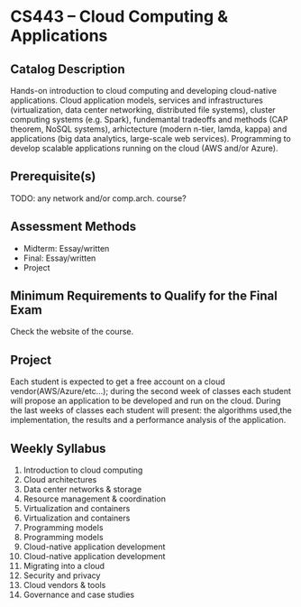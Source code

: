# CS443 – Cloud Computing &amp; Applications

## Catalog Description
Hands-on introduction to cloud computing and developing cloud-native applications. Cloud application models, services and infrastructures (virtualization, data center networking, distributed file systems), cluster computing systems (e.g. Spark), fundemantal tradeoffs and methods (CAP theorem, NoSQL systems), arhictecture (modern n-tier, lamda, kappa) and applications (big data analytics, large-scale web services). Programming to develop scalable applications running on the cloud (AWS and/or Azure).

## Prerequisite(s)
TODO: any network and/or comp.arch. course?

## Assessment Methods
* Midterm: Essay/written
* Final: Essay/written
* Project

## Minimum Requirements to Qualify for the Final Exam
Check the website of the course.

## Project
Each student is expected to get a free account on a cloud vendor(AWS/Azure/etc...); during the second week of classes each student will propose an application to be developed and run on the cloud. During the last weeks of classes each student will present: the algorithms used,the implementation, the results and a performance analysis of the application.

## Weekly Syllabus
1. Introduction to cloud computing
2. Cloud architectures
3. Data center networks & storage
4. Resource management & coordination
5. Virtualization and containers
6. Virtualization and containers
7. Programming models
8. Programming models
9. Cloud-native application development
10. Cloud-native application development
11. Migrating into a cloud
12. Security and privacy
13. Cloud vendors & tools
14. Governance and case studies
